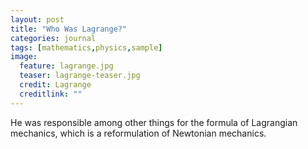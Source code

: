 ```yaml
---
layout: post
title: "Who Was Lagrange?"
categories: journal
tags: [mathematics,physics,sample]
image:
  feature: lagrange.jpg
  teaser: lagrange-teaser.jpg
  credit: Lagrange
  creditlink: ""
---
```


He was responsible among other things for the formula of Lagrangian mechanics, which is a reformulation of Newtonian mechanics.
